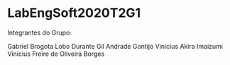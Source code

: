 # LabEngSoft2020T2G1

Integrantes do Grupo:

Gabriel Brogota Lobo Durante
Gil Andrade Gontijo
Vinicius Akira Imaizumi
Vinicius Freire de Oliveira Borges
